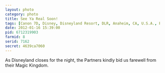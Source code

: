 ```yaml
---
layout: photo
category: photo
title: See Ya Real Soon!
tags: [Canon 7D, Disney, Disneyland Resort, DLR, Anaheim, CA, U.S.A., Partners, statue, Disneyland, night, Sleeping Beauty, castle, Walt Disney, Mickey Mouse, Canon, 7D]
date: 2012-01-16 15:39:00
pid: 6712319903
farmid: 8
serid: 7162
secret: 4639ca7060
---
```


As Disneyland closes for the night, the Partners kindly bid us farewell from their Magic Kingdom.
